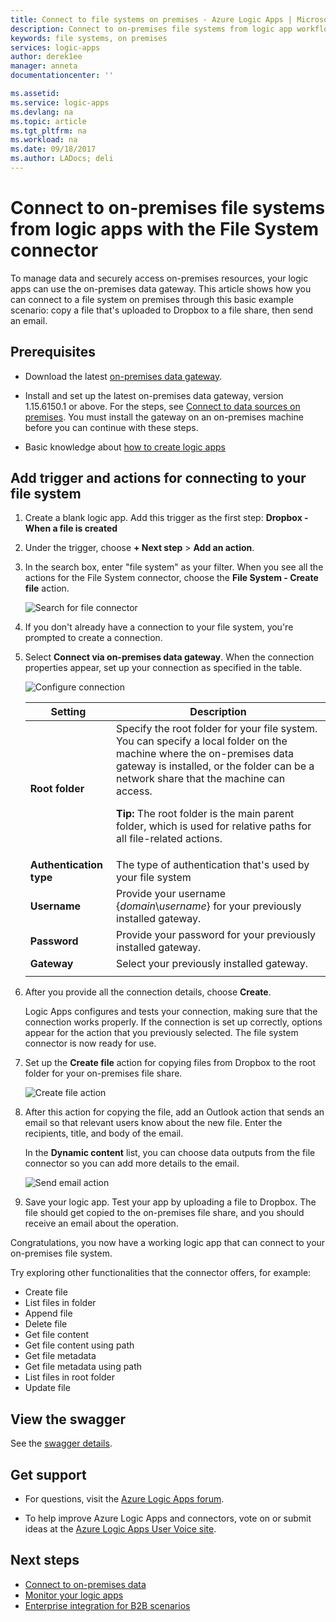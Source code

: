 ```yaml
---
title: Connect to file systems on premises - Azure Logic Apps | Microsoft Docs
description: Connect to on-premises file systems from logic app workflows through the on-premises data gateway and File System connector
keywords: file systems, on premises
services: logic-apps
author: derek1ee
manager: anneta
documentationcenter: ''

ms.assetid:
ms.service: logic-apps
ms.devlang: na
ms.topic: article
ms.tgt_pltfrm: na
ms.workload: na
ms.date: 09/18/2017
ms.author: LADocs; deli
---
```


# Connect to on-premises file systems from logic apps with the File System connector

To manage data and securely access on-premises resources, 
your logic apps can use the on-premises data gateway. 
This article shows how you can connect to a file system on premises 
through this basic example scenario: copy a file that's uploaded to Dropbox to a file share, 
then send an email.

## Prerequisites

* Download the latest [on-premises data gateway](https://www.microsoft.com/download/details.aspx?id=53127).

* Install and set up the latest on-premises data gateway, version 1.15.6150.1 or above. 
For the steps, see [Connect to data sources on premises](https://aka.ms/logicapps-gateway). 
You must install the gateway on an on-premises machine 
before you can continue with these steps.

* Basic knowledge about [how to create logic apps](../logic-apps/quickstart-create-first-logic-app-workflow.md)

## Add trigger and actions for connecting to your file system

1. Create a blank logic app. Add this trigger as the first step: **Dropbox - When a file is created** 

2. Under the trigger, choose **+ Next step** > **Add an action**. 

3. In the search box, enter "file system" as your filter. 
When you see all the actions for the File System connector, 
choose the **File System - Create file** action. 

   ![Search for file connector](media/logic-apps-using-file-connector/search-file-connector.png)

4. If you don't already have a connection to your file system, 
you're prompted to create a connection. 

5. Select **Connect via on-premises data gateway**. 
When the connection properties appear, 
set up your connection as specified in the table.

   ![Configure connection](media/logic-apps-using-file-connector/create-file.png)

   | Setting | Description |
   | ------- | ----------- |
   | **Root folder** | Specify the root folder for your file system. You can specify a local folder on the machine where the on-premises data gateway is installed, or the folder can be a network share that the machine can access. <p>**Tip:** The root folder is the main parent folder, which is used for relative paths for all file-related actions. | 
   | **Authentication type** | The type of authentication that's used by your file system | 
   | **Username** | Provide your username {*domain*\\*username*} for your previously installed gateway. | 
   | **Password** | Provide your password for your previously installed gateway. | 
   | **Gateway** | Select your previously installed gateway. | 
   ||| 

6. After you provide all the connection details, choose **Create**. 

   Logic Apps configures and tests your connection, 
   making sure that the connection works properly. 
   If the connection is set up correctly, 
   options appear for the action that you previously selected. 
   The file system connector is now ready for use.

7. Set up the **Create file** action for copying files from Dropbox 
to the root folder for your on-premises file share.

   ![Create file action](media/logic-apps-using-file-connector/create-file-filled.png)

8. After this action for copying the file, 
add an Outlook action that sends an email 
so that relevant users know about the new file. 
Enter the recipients, title, and body of the email. 

   In the **Dynamic content** list, you can choose data outputs 
   from the file connector so you can add more details to the email.

   ![Send email action](media/logic-apps-using-file-connector/send-email.png)

9. Save your logic app. Test your app by uploading a file to Dropbox. 
The file should get copied to the on-premises file share, 
and you should receive an email about the operation.

Congratulations, you now have a working logic app that 
can connect to your on-premises file system. 

Try exploring other functionalities that the connector offers, for example:

- Create file
- List files in folder
- Append file
- Delete file
- Get file content
- Get file content using path
- Get file metadata
- Get file metadata using path
- List files in root folder
- Update file

## View the swagger

See the [swagger details](/connectors/fileconnector/). 

## Get support

* For questions, visit the 
[Azure Logic Apps forum](https://social.msdn.microsoft.com/Forums/en-US/home?forum=azurelogicapps).

* To help improve Azure Logic Apps and connectors, vote on or submit ideas at the 
[Azure Logic Apps User Voice site](http://aka.ms/logicapps-wish).

## Next steps

* [Connect to on-premises data](../logic-apps/logic-apps-gateway-connection.md) 
* [Monitor your logic apps](../logic-apps/logic-apps-monitor-your-logic-apps.md)
* [Enterprise integration for B2B scenarios](../logic-apps/logic-apps-enterprise-integration-overview.md)

